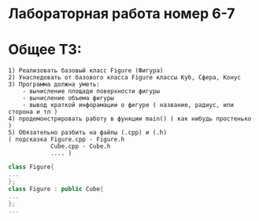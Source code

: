 # Лабораторная работа номер 6-7

# Общее ТЗ:
	1) Реализовать базовый класс Figure (Фигура)
	2) Унаследовать от базового класса Figure классы Куб, Сфера, Конус 
	3) Программа должна уметь:
		- вычисление площади поверхности фигуры
		- вычисление объема фигуры
		- вывод краткой инфорамации о фигуре ( название, радиус, или сторона и тп )
	4) продемонстрировать работу в функции main() ( как нибудь простенько )
	5) Обязательно разбить на файлы (.cpp) и (.h)
	( подсказка Figure.cpp - Figure.h 
				Cube.cpp - Cube.h
				.... )
				
```C++
class Figure{
...
};
class Figure : public Cube{
...
};
...
```
		

